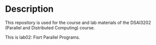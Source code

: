 # Description
This repository is used for the course and lab materials of the DSAI3202 (Parallel and Distributed Computing) course.

This is lab02: Fisrt Parallel Programs.
